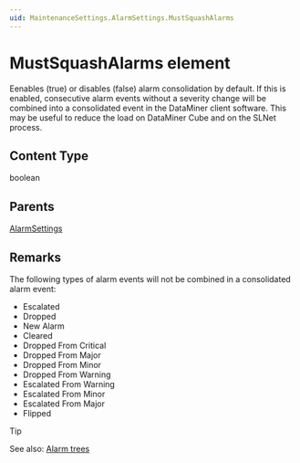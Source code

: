 ```yaml
---
uid: MaintenanceSettings.AlarmSettings.MustSquashAlarms
---
```


# MustSquashAlarms element

Eenables (true) or disables (false) alarm consolidation by default. If this is enabled, consecutive alarm events without a severity change will be combined into a consolidated event in the DataMiner client software. This may be useful to reduce the load on DataMiner Cube and on the SLNet process.

## Content Type

boolean

## Parents

[AlarmSettings](xref:MaintenanceSettings.AlarmSettings)

## Remarks

The following types of alarm events will not be combined in a consolidated alarm event:

- Escalated
- Dropped
- New Alarm
- Cleared
- Dropped From Critical
- Dropped From Major
- Dropped From Minor
- Dropped From Warning
- Escalated From Warning
- Escalated From Minor
- Escalated From Major
- Flipped

> [!TIP]
> See also: [Alarm trees](xref:Alarm_trees)
